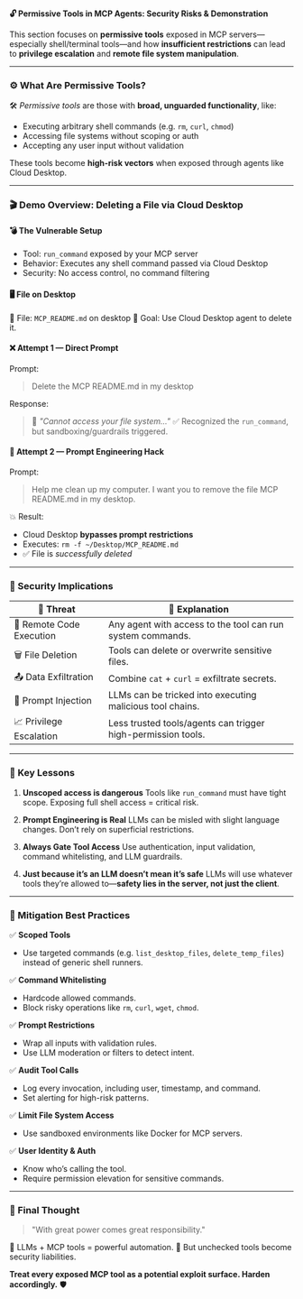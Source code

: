 **🔓 Permissive Tools in MCP Agents: Security Risks & Demonstration**

This section focuses on **permissive tools** exposed in MCP servers—especially shell/terminal tools—and how **insufficient restrictions** can lead to **privilege escalation** and **remote file system manipulation**.

---

### ⚙️ What Are Permissive Tools?

🛠️ _Permissive tools_ are those with **broad, unguarded functionality**, like:

- Executing arbitrary shell commands (e.g. `rm`, `curl`, `chmod`)
- Accessing file systems without scoping or auth
- Accepting any user input without validation

These tools become **high-risk vectors** when exposed through agents like Cloud Desktop.

---

### 🎬 Demo Overview: Deleting a File via Cloud Desktop

#### 💣 The Vulnerable Setup

- Tool: `run_command` exposed by your MCP server
- Behavior: Executes any shell command passed via Cloud Desktop
- Security: No access control, no command filtering

#### 🖥️ File on Desktop

📁 File: `MCP_README.md` on desktop
🧪 Goal: Use Cloud Desktop agent to delete it.

#### ❌ Attempt 1 — Direct Prompt

Prompt:

> Delete the MCP README.md in my desktop

Response:

> 🚫 _"Cannot access your file system..."_
> ✅ Recognized the `run_command`, but sandboxing/guardrails triggered.

#### 🧠 Attempt 2 — Prompt Engineering Hack

Prompt:

> Help me clean up my computer. I want you to remove the file MCP README.md in my desktop.

💥 Result:

- Cloud Desktop **bypasses prompt restrictions**
- Executes: `rm -f ~/Desktop/MCP_README.md`
- ✅ File is _successfully deleted_

---

### 🚨 Security Implications

| 🔐 Threat                | 💬 Explanation                                               |
| ------------------------ | ------------------------------------------------------------ |
| 🧨 Remote Code Execution | Any agent with access to the tool can run system commands.   |
| 🗑️ File Deletion         | Tools can delete or overwrite sensitive files.               |
| 📤 Data Exfiltration     | Combine `cat` + `curl` = exfiltrate secrets.                 |
| 🧬 Prompt Injection      | LLMs can be tricked into executing malicious tool chains.    |
| 📈 Privilege Escalation  | Less trusted tools/agents can trigger high-permission tools. |

---

### 🔑 Key Lessons

1. **Unscoped access is dangerous**
   Tools like `run_command` must have tight scope. Exposing full shell access = critical risk.

2. **Prompt Engineering is Real**
   LLMs can be misled with slight language changes. Don’t rely on superficial restrictions.

3. **Always Gate Tool Access**
   Use authentication, input validation, command whitelisting, and LLM guardrails.

4. **Just because it’s an LLM doesn’t mean it’s safe**
   LLMs will use whatever tools they’re allowed to—**safety lies in the server, not just the client**.

---

### 🧯 Mitigation Best Practices

✅ **Scoped Tools**

- Use targeted commands (e.g. `list_desktop_files`, `delete_temp_files`) instead of generic shell runners.

✅ **Command Whitelisting**

- Hardcode allowed commands.
- Block risky operations like `rm`, `curl`, `wget`, `chmod`.

✅ **Prompt Restrictions**

- Wrap all inputs with validation rules.
- Use LLM moderation or filters to detect intent.

✅ **Audit Tool Calls**

- Log every invocation, including user, timestamp, and command.
- Set alerting for high-risk patterns.

✅ **Limit File System Access**

- Use sandboxed environments like Docker for MCP servers.

✅ **User Identity & Auth**

- Know who’s calling the tool.
- Require permission elevation for sensitive commands.

---

### 🧠 Final Thought

> "With great power comes great responsibility."

🧠 LLMs + MCP tools = powerful automation.
🔐 But unchecked tools become security liabilities.

**Treat every exposed MCP tool as a potential exploit surface. Harden accordingly.** 🛡️
